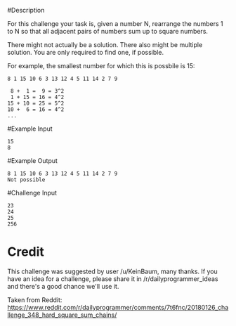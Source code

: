 #Description

For this challenge your task is, given a number N, rearrange the numbers 1 to N so that all adjacent pairs of numbers sum up to square numbers. 

There might not actually be a solution. There also might be multiple solution. You are only required to find one, if possible.

For example, the smallest number for which this is possbile is 15:

    8 1 15 10 6 3 13 12 4 5 11 14 2 7 9

     8 +  1 =  9 = 3^2
     1 + 15 = 16 = 4^2
    15 + 10 = 25 = 5^2
    10 +  6 = 16 = 4^2
    ...

#Example Input

    15
    8

#Example Output

    8 1 15 10 6 3 13 12 4 5 11 14 2 7 9
    Not possible

#Challenge Input

    23
    24
    25
    256

# Credit

This challenge was suggested by user /u/KeinBaum, many thanks. If you have an idea for a challenge, please share it in /r/dailyprogrammer_ideas and there's a good chance we'll use it.


Taken from Reddit: https://www.reddit.com/r/dailyprogrammer/comments/7t6fnc/20180126_challenge_348_hard_square_sum_chains/